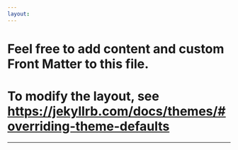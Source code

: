 ```yaml
---
layout:
---
```

# Feel free to add content and custom Front Matter to this file.
# To modify the layout, see https://jekyllrb.com/docs/themes/#overriding-theme-defaults


---
